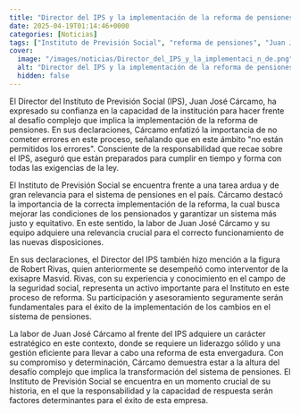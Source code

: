 ```yaml
---
title: "Director del IPS y la implementación de la reforma de pensiones - “Aquí no están permitidos los errores”"
date: 2025-04-19T01:14:46+0000
categories: [Noticias]
tags: ["Instituto de Previsión Social", "reforma de pensiones", "Juan José Cárcamo", "sistema de pensiones", "implementación de la reforma", "seguridad social", "liderazgo sólido."]
cover:
  image: "/images/noticias/Director_del_IPS_y_la_implementaci_n_de.png"
  alt: "Director del IPS y la implementación de la reforma de pensiones - “Aquí no están permitidos los errores”"
  hidden: false
---
```


El Director del Instituto de Previsión Social (IPS), Juan José Cárcamo, ha expresado su confianza en la capacidad de la institución para hacer frente al desafío complejo que implica la implementación de la reforma de pensiones. En sus declaraciones, Cárcamo enfatizó la importancia de no cometer errores en este proceso, señalando que en este ámbito "no están permitidos los errores". Consciente de la responsabilidad que recae sobre el IPS, aseguró que están preparados para cumplir en tiempo y forma con todas las exigencias de la ley.

El Instituto de Previsión Social se encuentra frente a una tarea ardua y de gran relevancia para el sistema de pensiones en el país. Cárcamo destacó la importancia de la correcta implementación de la reforma, la cual busca mejorar las condiciones de los pensionados y garantizar un sistema más justo y equitativo. En este sentido, la labor de Juan José Cárcamo y su equipo adquiere una relevancia crucial para el correcto funcionamiento de las nuevas disposiciones.

En sus declaraciones, el Director del IPS también hizo mención a la figura de Robert Rivas, quien anteriormente se desempeñó como interventor de la exisapre Masvid. Rivas, con su experiencia y conocimiento en el campo de la seguridad social, representa un activo importante para el Instituto en este proceso de reforma. Su participación y asesoramiento seguramente serán fundamentales para el éxito de la implementación de los cambios en el sistema de pensiones.

La labor de Juan José Cárcamo al frente del IPS adquiere un carácter estratégico en este contexto, donde se requiere un liderazgo sólido y una gestión eficiente para llevar a cabo una reforma de esta envergadura. Con su compromiso y determinación, Cárcamo demuestra estar a la altura del desafío complejo que implica la transformación del sistema de pensiones. El Instituto de Previsión Social se encuentra en un momento crucial de su historia, en el que la responsabilidad y la capacidad de respuesta serán factores determinantes para el éxito de esta empresa.
